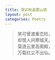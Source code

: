 ```yaml
---
title: 癸卯秋返雾山感
layout: post
categories: Poetry
---
```

>笑可曾渡重峦险，<br>却恨人间寒城天。<br>莫道云里高阁殿，<br>万载红尘不出仙。

